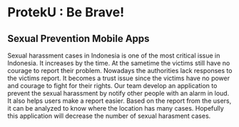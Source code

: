 # ProtekU : Be Brave!

## Sexual Prevention Mobile Apps
Sexual harassment cases in Indonesia is one of the most critical issue in Indonesia. It increases by the time. At the sametime the victims still have no courage to report their problem. Nowadays the authorities lack responses to the victims report. It becomes a trust issue since the victims have no power and courage to fight for their rights. Our team develop an application to prevent the sexual harassment by notify other people with an alarm in loud. It also helps users make a report easier. Based on the report from the users, it can be analyzed to know where the location has many cases. Hopefully this application will decrease the number of sexual harasment cases. 
